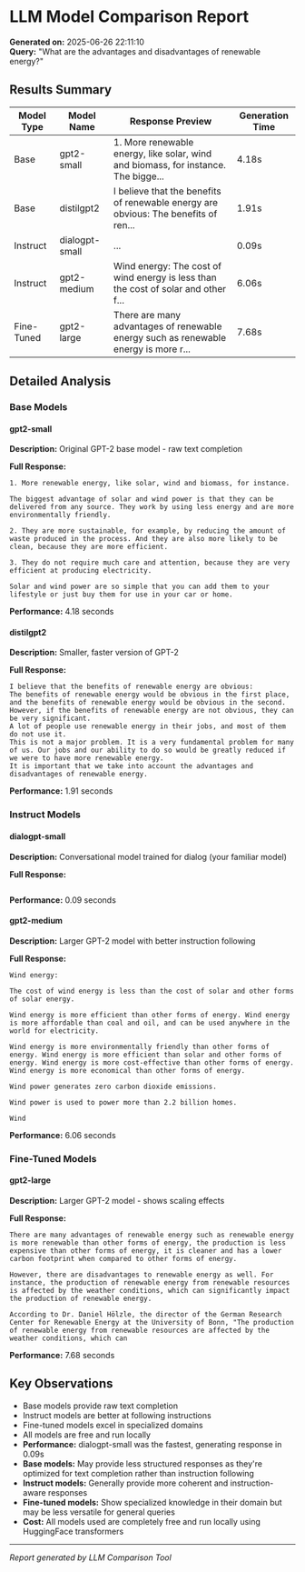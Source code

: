 # LLM Model Comparison Report

**Generated on:** 2025-06-26 22:11:10  
**Query:** "What are the advantages and disadvantages of renewable energy?"

## Results Summary

| Model Type | Model Name | Response Preview | Generation Time |
|------------|------------|------------------|----------------|
| Base | gpt2-small | 1. More renewable energy, like solar, wind and biomass, for instance.  The bigge... | 4.18s |
| Base | distilgpt2 | I believe that the benefits of renewable energy are obvious: The benefits of ren... | 1.91s |
| Instruct | dialogpt-small | ... | 0.09s |
| Instruct | gpt2-medium | Wind energy:  The cost of wind energy is less than the cost of solar and other f... | 6.06s |
| Fine-Tuned | gpt2-large | There are many advantages of renewable energy such as renewable energy is more r... | 7.68s |


## Detailed Analysis


### Base Models

#### gpt2-small
**Description:** Original GPT-2 base model - raw text completion

**Full Response:**
```
1. More renewable energy, like solar, wind and biomass, for instance.

The biggest advantage of solar and wind power is that they can be delivered from any source. They work by using less energy and are more environmentally friendly.

2. They are more sustainable, for example, by reducing the amount of waste produced in the process. And they are also more likely to be clean, because they are more efficient.

3. They do not require much care and attention, because they are very efficient at producing electricity.

Solar and wind power are so simple that you can add them to your lifestyle or just buy them for use in your car or home.
```

**Performance:** 4.18 seconds

#### distilgpt2
**Description:** Smaller, faster version of GPT-2

**Full Response:**
```
I believe that the benefits of renewable energy are obvious:
The benefits of renewable energy would be obvious in the first place, and the benefits of renewable energy would be obvious in the second.
However, if the benefits of renewable energy are not obvious, they can be very significant.
A lot of people use renewable energy in their jobs, and most of them do not use it.
This is not a major problem. It is a very fundamental problem for many of us. Our jobs and our ability to do so would be greatly reduced if we were to have more renewable energy.
It is important that we take into account the advantages and disadvantages of renewable energy.
```

**Performance:** 1.91 seconds


### Instruct Models

#### dialogpt-small
**Description:** Conversational model trained for dialog (your familiar model)

**Full Response:**
```

```

**Performance:** 0.09 seconds

#### gpt2-medium
**Description:** Larger GPT-2 model with better instruction following

**Full Response:**
```
Wind energy:

The cost of wind energy is less than the cost of solar and other forms of solar energy.

Wind energy is more efficient than other forms of energy. Wind energy is more affordable than coal and oil, and can be used anywhere in the world for electricity.

Wind energy is more environmentally friendly than other forms of energy. Wind energy is more efficient than solar and other forms of energy. Wind energy is more cost-effective than other forms of energy. Wind energy is more economical than other forms of energy.

Wind power generates zero carbon dioxide emissions.

Wind power is used to power more than 2.2 billion homes.

Wind
```

**Performance:** 6.06 seconds


### Fine-Tuned Models

#### gpt2-large
**Description:** Larger GPT-2 model - shows scaling effects

**Full Response:**
```
There are many advantages of renewable energy such as renewable energy is more renewable than other forms of energy, the production is less expensive than other forms of energy, it is cleaner and has a lower carbon footprint when compared to other forms of energy.

However, there are disadvantages to renewable energy as well. For instance, the production of renewable energy from renewable resources is affected by the weather conditions, which can significantly impact the production of renewable energy.

According to Dr. Daniel Hölzle, the director of the German Research Center for Renewable Energy at the University of Bonn, "The production of renewable energy from renewable resources are affected by the weather conditions, which can
```

**Performance:** 7.68 seconds



## Key Observations

- Base models provide raw text completion
- Instruct models are better at following instructions
- Fine-tuned models excel in specialized domains
- All models are free and run locally
- **Performance:** dialogpt-small was the fastest, generating response in 0.09s
- **Base models:** May provide less structured responses as they're optimized for text completion rather than instruction following
- **Instruct models:** Generally provide more coherent and instruction-aware responses
- **Fine-tuned models:** Show specialized knowledge in their domain but may be less versatile for general queries
- **Cost:** All models used are completely free and run locally using HuggingFace transformers

---
*Report generated by LLM Comparison Tool*
